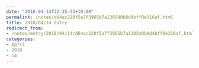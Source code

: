 ```yaml
---
date: "2018-04-14T22:35:33+10:00"
permalink: /notes/d64ac228f5a7f3965b7a130540b8d4bff0e316af.html
title: 2018/04/14 entry
redirect_from:
- /notes/entry/2018/04/14/d64ac228f5a7f3965b7a130540b8d4bff0e316af.html
categories:
- April
- 2018
- 14
---
```

